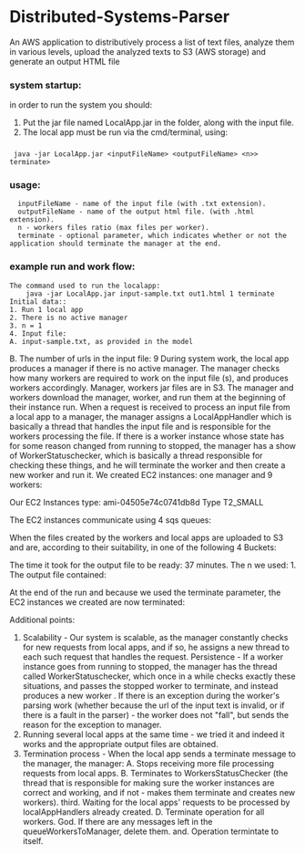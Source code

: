 # Distributed-Systems-Parser
An AWS application to distributively process a list of text files, analyze them in various levels, upload the analyzed texts to S3 (AWS storage) and generate an output HTML file

### system startup:
in order to run the system you should:
1. Put the jar file named LocalApp.jar in the folder, along with the input file.
2. The local app must be run via the cmd/terminal, using:
###
     java -jar LocalApp.jar <inputFileName> <outputFileName> <n>> terminate>
     
### usage:
      inputFileName - name of the input file (with .txt extension).
      outputFileName - name of the output html file. (with .html extension).
      n - workers files ratio (max files per worker).
      terminate - optional parameter, which indicates whether or not the application should terminate the manager at the end.
    
### example run and work flow:    
    The command used to run the localapp:
        java -jar LocalApp.jar input-sample.txt out1.html 1 terminate
    Initial data::
    1. Run 1 local app
    2. There is no active manager
    3. n = 1
    4. Input file:
    A. input-sample.txt, as provided in the model
B. The number of urls in the input file: 9
During system work, the local app produces a manager if there is no active manager.
The manager checks how many workers are required to work on the input file (s), and produces workers accordingly.
Manager, workers jar files are in S3.
The manager and workers download the manager, worker, and run them at the beginning of their instance run.
When a request is received to process an input file from a local app to a manager, the manager assigns a LocalAppHandler which is basically a thread that handles the input file and is responsible for the workers processing the file.
If there is a worker instance whose state has for some reason changed from running to stopped, the manager has a show of WorkerStatuschecker, which is basically a thread responsible for checking these things, and he will terminate the worker and then create a new worker and run it.
We created EC2 instances: one manager and 9 workers:
 
Our EC2 Instances type:
ami-04505e74c0741db8d
Type
T2_SMALL




The EC2 instances communicate using 4 sqs queues:
 
When the files created by the workers and local apps are uploaded to S3 and are, according to their suitability, in one of the following 4 Buckets:
 

The time it took for the output file to be ready: 37 minutes.
The n we used: 1.
The output file contained:
 


At the end of the run and because we used the terminate parameter, the EC2 instances we created are now terminated:
 

Additional points:
1. Scalability - Our system is scalable, as the manager constantly checks for new requests from local apps, and if so, he assigns a new thread to each such request that handles the request.
Persistence - If a worker instance goes from running to stopped, the manager has the thread called WorkerStatuschecker, which once in a while checks exactly these situations, and passes the stopped worker to terminate, and instead produces a new worker .
If there is an exception during the worker's parsing work (whether because the url of the input text is invalid, or if there is a fault in the parser) - the worker does not "fall", but sends the reason for the exception to manager.
3. Running several local apps at the same time - we tried it and indeed it works and the appropriate output files are obtained.
4. Termination process - When the local app sends a terminate message to the manager, the manager:
A. Stops receiving more file processing requests from local apps.
B. Terminates to WorkersStatusChecker (the thread that is responsible for making sure the worker instances are correct and working, and if not - makes them terminate and creates new workers).
third. Waiting for the local apps' requests to be processed by localAppHandlers already created.
D. Terminate operation for all workers.
God. If there are any messages left in the queueWorkersToManager, delete them.
and. Operation termintate to itself.
     
    
   
